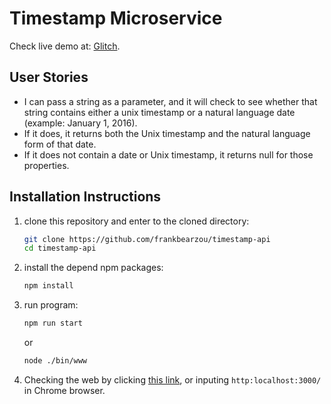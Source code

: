 # Timestamp Microservice
Check live demo at: [Glitch](https://frankbearzou-timestamp-api.glitch.me).
## User Stories
- I can pass a string as a parameter, and it will check to see whether that string contains either a unix timestamp or a natural language date (example: January 1, 2016).
- If it does, it returns both the Unix timestamp and the natural language form of that date.
- If it does not contain a date or Unix timestamp, it returns null for those properties.  

## Installation Instructions
1. clone this repository and enter to the cloned directory:  

    ```bash
    git clone https://github.com/frankbearzou/timestamp-api
    cd timestamp-api
    ```
2. install the depend npm packages:  

    ```bash
    npm install
    ```
3. run program:

    ```bash
    npm run start
    ```
    or  
    ```bash
    node ./bin/www
    ```
4. Checking the web by clicking [this link](http:localhost:3000/), or inputing `http:localhost:3000/` in Chrome browser.